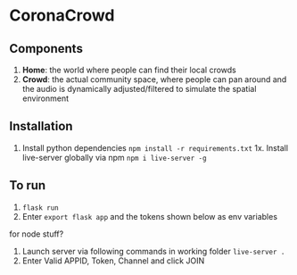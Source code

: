 # CoronaCrowd

##  Components
1. **Home**: the world where people can find their local crowds
2. **Crowd**: the actual community space, where people can pan around and the audio is dynamically adjusted/filtered to simulate the spatial environment

## Installation
1. Install python dependencies `npm install -r requirements.txt`
1x. Install live-server globally via npm `npm i live-server -g`

## To run
1. `flask run`
2. Enter `export flask app` and the tokens shown below as env variables

for node stuff?
1. Launch server via following commands in working folder `live-server .`
2. Enter Valid APPID, Token, Channel and click JOIN
